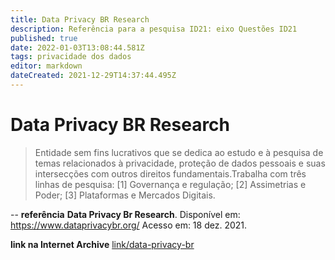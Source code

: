 ```yaml
---
title: Data Privacy BR Research
description: Referência para a pesquisa ID21: eixo Questões ID21
published: true
date: 2022-01-03T13:08:44.581Z
tags: privacidade dos dados
editor: markdown
dateCreated: 2021-12-29T14:37:44.495Z
---
```


# Data Privacy BR Research
> Entidade sem fins lucrativos que se dedica ao estudo e à pesquisa de temas relacionados à privacidade, proteção de dados pessoais e suas intersecções com outros direitos fundamentais.Trabalha com três linhas de pesquisa: [1] Governança e regulação; [2] Assimetrias e Poder; [3] Plataformas e Mercados Digitais. 

--
**referência**
**Data Privacy Br Research**. Disponível em: https://www.dataprivacybr.org/ Acesso em: 18 dez. 2021.

**link na Internet Archive**
[link/data-privacy-br](https://web.archive.org/web/20211226092023/https://www.dataprivacybr.org/)